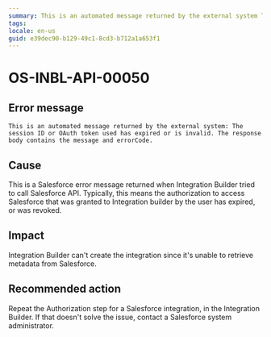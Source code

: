 ```yaml
---
summary: This is an automated message returned by the external system The session ID or OAuth token used has expired or is invalid. The response body contains the message and errorCode.
tags:
locale: en-us
guid: e39dec90-b129-49c1-8cd3-b712a1a653f1
---
```


# OS-INBL-API-00050

## Error message

`This is an automated message returned by the external system: The session ID or OAuth token used has expired or is invalid. The response body contains the message and errorCode.`

## Cause


This is a Salesforce error message returned when Integration Builder tried to call Salesforce API. 
Typically, this means the authorization to access Salesforce that was granted to Integration builder by the user has expired, or was revoked.

## Impact

Integration Builder can't create the integration since it's unable to retrieve metadata from Salesforce.

## Recommended action

Repeat the Authorization step for a Salesforce integration, in the Integration Builder. If that doesn't solve the issue, contact a Salesforce system administrator.
